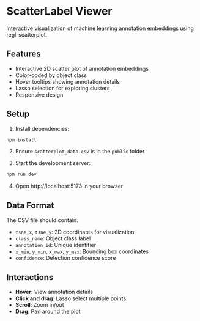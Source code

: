 # ScatterLabel Viewer

Interactive visualization of machine learning annotation embeddings using regl-scatterplot.

## Features

- Interactive 2D scatter plot of annotation embeddings
- Color-coded by object class
- Hover tooltips showing annotation details
- Lasso selection for exploring clusters
- Responsive design

## Setup

1. Install dependencies:
```bash
npm install
```

2. Ensure `scatterplot_data.csv` is in the `public` folder

3. Start the development server:
```bash
npm run dev
```

4. Open http://localhost:5173 in your browser

## Data Format

The CSV file should contain:
- `tsne_x`, `tsne_y`: 2D coordinates for visualization
- `class_name`: Object class label
- `annotation_id`: Unique identifier
- `x_min`, `y_min`, `x_max`, `y_max`: Bounding box coordinates
- `confidence`: Detection confidence score

## Interactions

- **Hover**: View annotation details
- **Click and drag**: Lasso select multiple points
- **Scroll**: Zoom in/out
- **Drag**: Pan around the plot